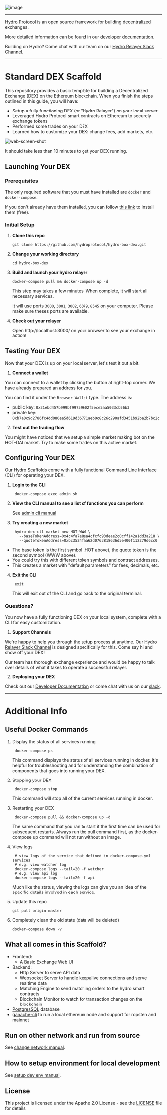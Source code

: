 ![image](assets/hydro_black_wider.png)

***

[Hydro Protocol](https://hydroprotocol.io) is an open source framework for building decentralized exchanges.

More detailed information can be found in our [developer documentation](https://developer.hydroprotocol.io/docs/overview/getting-started.html).

Building on Hydro? Come chat with our team on our [Hydro Relayer Slack Channel](https://join.slack.com/t/hydrorelayer/shared_invite/enQtNTc1Mjc3MDUyNTkzLWNmZjI0YmFhNTg4OTU4NTI5ZWE1MzY1ZTc1MDMyYmE1YzkwYWUwYzQ2MTNhMTRjNmVjMmEyOTRkMjFlNzAyMTQ).

***

# Standard DEX Scaffold

This repository provides a basic template for building a Decentralized Exchange (DEX) on the Ethereum blockchain. When you finish the steps outlined in this guide, you will have:

- Setup a fully functioning DEX (or "Hydro Relayer") on your local server
- Leveraged Hydro Protocol smart contracts on Ethereum to securely exchange tokens
- Performed some trades on your DEX
- Learned how to customize your DEX: change fees, add markets, etc.

![web-screen-shot](./assets/hydro_dex_scaffold_screenshot.png)

It should take less than 10 minutes to get your DEX running.

## Launching Your DEX

### Prerequisites

The only required software that you must have installed are `docker` and `docker-compose`.

If you don't already have them installed, you can follow [this link](https://docs.docker.com/compose/install/) to install them (free).

### Initial Setup

1.  **Clone this repo**

        git clone https://github.com/hydroprotocol/hydro-box-dex.git

1.  **Change your working directory**

        cd hydro-box-dex

1.  **Build and launch your hydro relayer**

        docker-compose pull && docker-compose up -d

    This step may takes a few minutes.
    When complete, it will start all necessary services.

    It will use ports `3000`, `3001`, `3002`, `6379`, `8545` on your computer. Please make sure theses ports are available.

1.  **Check out your relayer**

    Open http://localhost:3000/ on your browser to see your exchange in action!
    
## Testing Your DEX

Now that your DEX is up on your local server, let's test it out a bit.

1. **Connect a wallet**

You can connect to a wallet by clicking the button at right-top corner. We have already prepared an address for you. 

You can find it under the `Browser Wallet` type. The address is:
- public key: `0x31ebd457b999bf99759602f5ece5aa5033cb56b3`
- private key: `0xb7a0c9d2786fc4dd080ea5d619d36771aeb0c8c26c290afd3451b92ba2b7bc2c`

2. **Test out the trading flow**

You might have noticed that we setup a simple market making bot on the HOT-DAI market. Try to make some trades on this active market.

## Configuring Your DEX

Our Hydro Scaffolds come with a fully functional Command Line Interface (CLI) for operating your DEX. 

1. **Login to the CLI**

        docker-compose exec admin sh

2. **View the CLI manual to see a list of functions you can perform**

    See [admin cli manual](./manual/admin-api-and-cli.md)

3. **Try creating a new market**

        hydro-dex-ctl market new HOT-WWW \
          --baseTokenAddress=0x4c4fa7e8ea4cfcfc93deae2c0cff142a1dd3a218 \
          --quoteTokenAddress=0xbc3524faa62d0763818636d5e400f112279d6cc0

- The base token is the first symbol (HOT above), the quote token is the second symbol (WWW above).
- You could try this with different token symbols and contract addresses.
- This creates a market with "default parameters" for fees, decimals, etc.

4. **Exit the CLI**

        exit

    This will exit out of the CLI and go back to the original terminal.

### Questions?

You now have a fully functioning DEX on your local system, complete with a CLI for easy customization.

1. **Support Channels**

We're happy to help you through the setup process at anytime. Our [Hydro Relayer Slack Channel](https://join.slack.com/t/hydrorelayer/shared_invite/enQtNTc1Mjc3MDUyNTkzLWNmZjI0YmFhNTg4OTU4NTI5ZWE1MzY1ZTc1MDMyYmE1YzkwYWUwYzQ2MTNhMTRjNmVjMmEyOTRkMjFlNzAyMTQ) is designed specifically for this. Come say hi and show off your DEX!

Our team has thorough exchange experience and would be happy to talk over details of what it takes to operate a successful relayer.

2. **Deploying your DEX**

Check out our [Developer Documentation](https://developer.hydroprotocol.io/docs/overview/getting-started.html) or come chat with us on our [slack]((https://join.slack.com/t/hydrorelayer/shared_invite/enQtNTc1Mjc3MDUyNTkzLWNmZjI0YmFhNTg4OTU4NTI5ZWE1MzY1ZTc1MDMyYmE1YzkwYWUwYzQ2MTNhMTRjNmVjMmEyOTRkMjFlNzAyMTQ)).

***

# Additional Info

## Useful Docker Commands

1. Display the status of all services running

        docker-compose ps

   This command displays the status of all services running in docker. It's helpful for troubleshooting and for understanding the combination of components that goes into running your DEX.

2. Stopping your DEX

        docker-compose stop

   This command will stop all of the current services running in docker.

3. Restarting your DEX

        docker-compose pull && docker-compose up -d

   The same command that you ran to start it the first time can be used for subsequent restarts. Always run the pull command first, as the docker-compose up command will not run without an image.

4. View logs

        # view logs of the service that defined in docker-compose.yml services
        # e.g. view watcher log
        docker-compose logs --tail=20 -f watcher
        # e.g. view api log
        docker-compose logs --tail=20 -f api

    Much like the status, viewing the logs can give you an idea of the specific details involved in each service.

5.  Update this repo

        git pull origin master

6.  Completely clean the old state (data will be deleted)

        docker-compose down -v

## What all comes in this Scaffold?

- Frontend:
  - A Basic Exchange Web UI
- Backend:
  - Http Server to serve API data
  - Websocket Server to handle keepalive connections and serve realtime data
  - Matching Engine to send matching orders to the hydro smart contracts
  - Blockchain Monitor to watch for transaction changes on the blockchain
- [PostgresSQL](https://www.postgresql.org) database
- [ganache-cli](https://github.com/trufflesuite/ganache-cli) to run a local ethereum node and support for ropsten and mainnet

## Run on other network and run from source

See [change network manual](./manual/change-network-and-run-from-source.md).

## How to setup environment for local development

See [setup dev env manual](./manual/setup_dev_env.md).

## License

This project is licensed under the Apache 2.0 License - see the [LICENSE](LICENSE) file for details
